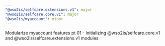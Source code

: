 ```yaml
---
"@wso2is/selfcare.extensions.v1": major
"@wso2is/selfcare.core.v1": major
"@wso2is/myaccount": minor
---
```


Modularize myaccount features pt 01 - Initializing @wso2is/selfcare.core.v1 and @wso2is/selfcare.extensions.v1 modules
